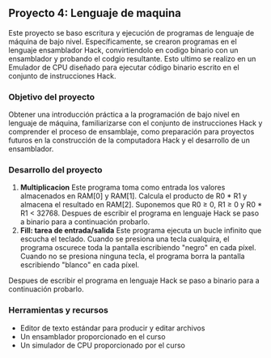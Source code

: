 ## Proyecto 4: Lenguaje de maquina
Este proyecto se baso escritura y ejecución de programas de lenguaje de máquina de bajo nivel. Específicamente, se crearon programas en el lenguaje ensamblador Hack, convirtiendolo en codigo binario con un ensamblador y probando el codgio resultante. Esto ultimo se realizo en un Emulador de CPU diseñado para ejecutar código binario escrito en el conjunto de instrucciones Hack.

### Objetivo del proyecto
Obtener una introducción práctica a la programación de bajo nivel en lenguaje de máquina, familiarizarse con el conjunto de instrucciones Hack y comprender el proceso de ensamblaje, como preparación para proyectos futuros en la construcción de la computadora Hack y el desarrollo de un ensamblador.

### Desarrollo del proyecto
1. **Multiplicacion**
Este programa toma como entrada los valores almacenados en RAM[0] y RAM[1]. Calcula el producto de R0 * R1 y almacena el resultado en RAM[2]. Suponemos que R0 ≥ 0, R1 ≥ 0 y R0 * R1 < 32768. Despues de escribir el programa en lenguaje Hack se paso a binario para a continuación probarlo.
2. **Fill: tarea de entrada/salida**
Este programa ejecuta un bucle infinito que escucha el teclado. Cuando se presiona una tecla cualquira, el programa oscurece toda la pantalla escribiendo "negro" en cada píxel. Cuando no se presiona ninguna tecla, el programa borra la pantalla escribiendo "blanco" en cada píxel.

Despues de escribir el programa en lenguaje Hack se paso a binario para a continuación probarlo.
### Herramientas y recursos
- Editor de texto estándar para producir y editar archivos
- Un ensamblador proporcionado en el curso
- Un simulador de CPU proporcionado por el curso
